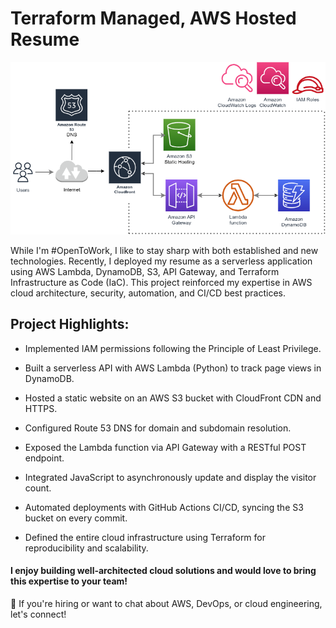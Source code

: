 # Terraform Managed, AWS Hosted Resume

![System Design](/AWS.drawio.png)

While I'm #OpenToWork, I like to stay sharp with both established and new technologies. Recently, I deployed my resume as a serverless application using AWS Lambda, DynamoDB, S3, API Gateway, and Terraform Infrastructure as Code (IaC). This project reinforced my expertise in AWS cloud architecture, security, automation, and CI/CD best practices.

## Project Highlights:

- Implemented IAM permissions following the Principle of Least Privilege.

- Built a serverless API with AWS Lambda (Python) to track page views in DynamoDB.

- Hosted a static website on an AWS S3 bucket with CloudFront CDN and HTTPS.

- Configured Route 53 DNS for domain and subdomain resolution.

- Exposed the Lambda function via API Gateway with a RESTful POST endpoint.

- Integrated JavaScript to asynchronously update and display the visitor count.

- Automated deployments with GitHub Actions CI/CD, syncing the S3 bucket on every commit.

- Defined the entire cloud infrastructure using Terraform for reproducibility and scalability.

#### I enjoy building well-architected cloud solutions and would love to bring this expertise to your team!

📩 If you're hiring or want to chat about AWS, DevOps, or cloud engineering, let's connect!
